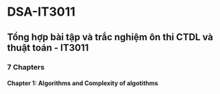 # DSA-IT3011
## Tổng hợp bài tập và trắc nghiệm ôn thi CTDL và thuật toán - IT3011

### 7 Chapters
#### Chapter 1: Algorithms and Complexity of algotithms


